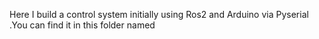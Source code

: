Here I build a control system initially using Ros2 and Arduino via Pyserial .You can find it in this folder named

